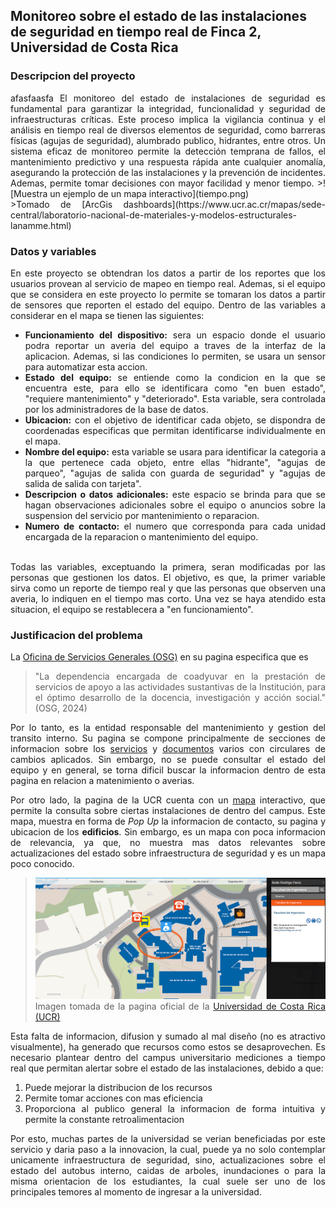 ## Monitoreo sobre el estado de las instalaciones de seguridad en tiempo real de Finca 2, Universidad de Costa Rica
### Descripcion del proyecto
<div style="text-align: justify;"> 
  afasfaasfa
El monitoreo del estado de instalaciones de seguridad es fundamental para garantizar la integridad, funcionalidad y seguridad de infraestructuras críticas. Este proceso implica la vigilancia continua y el análisis en tiempo real de diversos elementos de seguridad, como barreras físicas (agujas de seguridad),  alumbrado publico, hidrantes, entre otros. Un sistema eficaz de monitoreo permite la detección temprana de fallos, el mantenimiento predictivo y una respuesta rápida ante cualquier anomalía, asegurando la protección de las instalaciones y la prevención de incidentes. Ademas, permite tomar decisiones con mayor facilidad y menor tiempo.
>![Muestra un ejemplo de un mapa interactivo](tiempo.png) <br>
>Tomado de [ArcGis dashboards](https://www.ucr.ac.cr/mapas/sede-central/laboratorio-nacional-de-materiales-y-modelos-estructurales-lanamme.html)

### Datos y variables
En este proyecto se obtendran los datos a partir de los reportes que los usuarios provean al servicio de mapeo en tiempo real. Ademas, si el equipo que se considera en este proyecto lo permite se tomaran los datos a partir de sensores que reporten el estado del equipo. Dentro de las variables a considerar en el mapa se tienen las siguientes:
- **Funcionamiento del dispositivo:** sera un espacio donde el usuario podra reportar un averia del equipo a traves de la interfaz de la aplicacion. Ademas, si las condiciones lo permiten, se usara un sensor para automatizar esta accion.
- **Estado del equipo:** se entiende como la condicion en la que se encuentra este, para ello se identificara como "en buen estado", "requiere mantenimiento" y "deteriorado". Esta variable, sera controlada por los administradores de la base de datos.
- **Ubicacion:** con el objetivo de identificar cada objeto, se dispondra de coordenadas especificas que permitan identificarse individualmente en el mapa.
- **Nombre del equipo:** esta variable se usara para identificar la categoria a la que pertenece cada objeto, entre ellas "hidrante", "agujas de parqueo", "agujas de salida con guarda de seguridad" y "agujas de salida de salida con tarjeta".
- **Descripcion o datos adicionales:**   este espacio se brinda para que se hagan observaciones adicionales sobre el equipo o anuncios sobre la suspension del servicio por mantenimiento o reparacion. 
- **Numero de contacto:** el numero que corresponda para cada unidad encargada de la reparacion o mantenimiento del equipo. <br><br>

Todas las variables, exceptuando la primera, seran modificadas por las personas que gestionen los datos. El objetivo, es que, la primer variable sirva como un reporte de tiempo real y que las personas que observen una averia, lo indiquen en el tiempo mas corto. Una vez se haya atendido esta situacion, el equipo se restablecera a "en funcionamiento".

### Justificacion del problema

La [Oficina de Servicios Generales (OSG)](http://www.osg.ucr.ac.cr/index.php) en su pagina especifica que es
>"La dependencia encargada de coadyuvar en la prestación de servicios de apoyo a las actividades sustantivas de la Institución, para el óptimo desarrollo de la docencia, investigación y acción social." (OSG, 2024)

Por lo tanto, es la entidad responsable del mantenimiento y gestion del transito interno. Su pagina se compone principalmente de secciones de informacion sobre los [servicios](http://www.osg.ucr.ac.cr/index.php/ps) y [documentos](http://www.osg.ucr.ac.cr/index.php/documentos/direccion) varios con circulares de cambios aplicados. Sin embargo, no se puede consultar el estado del equipo y en general, se torna dificil buscar la informacion dentro de esta pagina en relacion a matenimiento o averias. 

Por otro lado, la pagina de la UCR cuenta con un [mapa](https://www.ucr.ac.cr/mapas/sede-central/laboratorio-nacional-de-materiales-y-modelos-estructurales-lanamme.html) interactivo, que permite la consulta sobre ciertas instalaciones de dentro del campus. Este mapa, muestra en forma de _Pop Up_ la informacion de contacto, su pagina y ubicacion de los **edificios**. Sin embargo, es un mapa con poca informacion de relevancia, ya que, no muestra mas datos relevantes sobre actualizaciones del estado sobre infraestructura de seguridad y es un mapa poco conocido.

>![Esta imagen muestra el mapa interactivo de la sede Rodrigo Facio, UCR](UCRMAP.PNG) Imagen tomada de la pagina oficial de la [Universidad de Costa Rica (UCR)](https://www.ucr.ac.cr/mapas/sede-central/laboratorio-nacional-de-materiales-y-modelos-estructurales-lanamme.html)

Esta falta de informacion, difusion y sumado al mal diseño (no es atractivo visualmente), ha generado que recursos como estos se desaprovechen. Es necesario plantear dentro del campus universitario mediciones a tiempo real que permitan alertar sobre el estado de las instalaciones, debido a que: 
1. Puede mejorar la distribucion de los recursos
2. Permite tomar acciones con mas eficiencia 
3. Proporciona al publico general la informacion de forma intuitiva y permite la constante retroalimentacion

Por esto, muchas partes de la universidad se verian beneficiadas por este servicio y daria paso a la innovacion, la cual, puede ya no solo contemplar unicamente infraestructura de seguridad, sino, actualizaciones sobre el estado del autobus interno, caidas de arboles, inundaciones o para la misma orientacion de los estudiantes, la cual suele ser uno de los principales temores al momento de ingresar a la universidad.     
